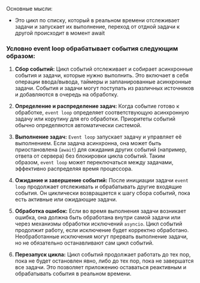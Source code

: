 
Основные мысли:
- Это цикл по списку, который в реальном времени отслеживает задачи и запускает их выполнение, переход от отдной задачи к другой происходит в момент await


### Условно **event loop** обрабатывает события следующим образом:

1. **Сбор событий:** Цикл событий отслеживает и собирает асинхронные события и задачи, которые нужно выполнить. Это включает в себя операции ввода/вывода, таймеры и запланированные асинхронные задачи. События и задачи могут поступать из различных источников и добавляются в очередь на обработку.
    
2. **Определение и распределение задач:** Когда событие готово к обработке, `event loop` определяет соответствующую асинхронную задачу или корутину для его обработки. Приоритеты событий обычно определяются автоматически системой.
    
3. **Выполнение задач:** `Event loop` запускает задачу и управляет её выполнением. Если задача асинхронна, она может быть приостановлена (`await`) для ожидания других событий (например, ответа от сервера) без блокировки цикла событий. Таким образом, `event loop` может переключаться между задачами, эффективно распределяя время процессора.
    
4. **Ожидание и завершение событий:** После инициации задачи `event loop` продолжает отслеживать и обрабатывать другие входящие события. Он циклически возвращается к шагу сбора событий, пока есть активные или ожидающие задачи.
    
5. **Обработка ошибок:** Если во время выполнения задачи возникает ошибка, она должна быть обработана внутри самой задачи или через механизмы обработки исключений `asyncio`. Цикл событий продолжит работу, если исключение будет корректно обработано. Необработанные исключения могут прервать выполнение задачи, но не обязательно останавливают сам цикл событий.
    
6. **Перезапуск цикла:** Цикл событий продолжает работать до тех пор, пока не будет остановлен явно, либо до тех пор, пока не завершатся все задачи. Это позволяет приложению оставаться реактивным и обрабатывать события в реальном времени.